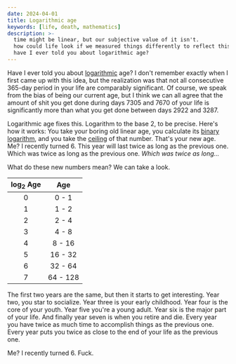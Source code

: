 ```yaml
---
date: 2024-04-01
title: Logarithmic age
keywords: [life, death, mathematics]
description: >-
  time might be linear, but our subjective value of it isn't.
  how could life look if we measured things differently to reflect this?
  have I ever told you about logarithmic age?
---
```

Have I ever told you about [logarithmic](https://en.wikipedia.org/wiki/Logarithm) age? I don't remember exactly when I first came up with this idea, but the realization was that not all consecutive 365-day period in your life are comparably significant. Of course, we speak from the bias of being our current age, but I think we can all agree that the amount of shit you get done during days 7305 and 7670 of your life is significantly more than what you get done between days 2922 and 3287.

Logarithmic age fixes this. Logarithm to the base 2, to be precise. Here's how it works: You take your boring old linear age, you calculate its [binary logarithm](https://en.wikipedia.org/wiki/Binary_logarithm), and you take the [ceiling](https://en.wikipedia.org/wiki/Floor_and_ceiling_functions) of that number. That's your new age. Me? I recently turned 6. This year will last twice as long as the previous one. Which was twice as long as the previous one. _Which was twice as long..._

What do these new numbers mean? We can take a look.

| log<sub>2</sub> Age | Age |
| :-------------: | :--------: |
| 0               | 0 - 1      |
| 1               | 1 - 2      |
| 2               | 2 - 4      |
| 3               | 4 - 8      |
| 4               | 8 - 16     |
| 5               | 16 - 32    |
| 6               | 32 - 64    |
| 7               | 64 - 128   |

The first two years are the same, but then it starts to get interesting. Year two, you star to socialize. Year three is your early childhood. Year four is the core of your youth. Year five you're a young adult. Year six is the major part of your life. And finally year seven is when you retire and die. Every year you have twice as much time to accomplish things as the previous one. Every year puts you twice as close to the end of your life as the previous one.

Me? I recently turned 6. Fuck.